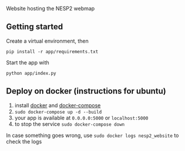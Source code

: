 Website hosting the NESP2 webmap

## Getting started

Create a virtual environment, then
```
pip install -r app/requirements.txt
```

Start the app with  
```
python app/index.py
```

## Deploy on docker (instructions for ubuntu)

1. install [docker](https://docs.docker.com/v17.09/engine/installation/linux/docker-ce/ubuntu/#install-docker-ce-1) and [docker-compose](https://docs.docker.com/compose/install/)
2. `sudo docker-compose up -d --build`
3. your app is available at `0.0.0.0:5000` or `localhost:5000`
4. to stop the service `sudo docker-compose down`

In case something goes wrong, use `sudo docker logs nesp2_website` to check the logs